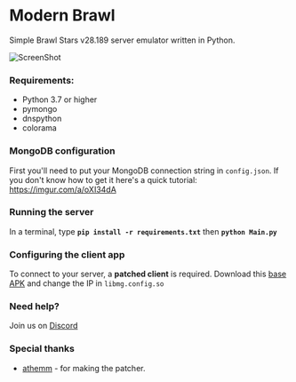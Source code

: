 # Modern Brawl

Simple Brawl Stars v28.189 server emulator written in Python.

![ScreenShot](https://cdn.discordapp.com/attachments/817282221177569332/817717138256560188/Screenshot_20210306-131235_Modern_Brawl.jpg) 

### Requirements:
- Python 3.7 or higher
- pymongo
- dnspython
- colorama

### MongoDB configuration
First you'll need to put your MongoDB connection string in `config.json`. If you don't know how to get it here's a quick tutorial: https://imgur.com/a/oXI34dA

### Running the server
In a terminal, type __`pip install -r requirements.txt`__ then __`python Main.py`__

### Configuring the client app
To connect to your server, a **patched client** is required. 
Download this [base APK](https://mega.nz/file/uDoGmLKI#QmTXlIunmwBdGEX30qjuxyBupX_fiWAOoyY-T81jXdo) and change the IP in `libmg.config.so`

### Need help?
Join us on [Discord](https://discord.gg/FdppDWGRbY)

### Special thanks
- [athemm](https://github.com/athemm) - for making the patcher.
